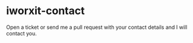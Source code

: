 iworxit-contact
===============

Open a ticket or send me a pull request with your contact details and I will contact you.

